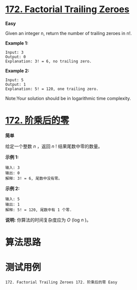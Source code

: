# [172. Factorial Trailing Zeroes][enTitle]

**Easy**

Given an integer n, return the number of trailing zeroes in n!.

**Example 1:** 

```
Input: 3
Output: 0
Explanation: 3! = 6, no trailing zero.
```

**Example 2:** 

```
Input: 5
Output: 1
Explanation: 5! = 120, one trailing zero.
```

Note:Your solution should be in logarithmic time complexity.


# [172. 阶乘后的零][cnTitle]

**简单**

给定一个整数  *n* ，返回  *n* ! 结果尾数中零的数量。

**示例 1:** 

```
输入: 3
输出: 0
解释: 3! = 6, 尾数中没有零。
```

**示例 2:** 

```
输入: 5
输出: 1
解释: 5! = 120, 尾数中有 1 个零.
```

**说明:** 你算法的时间复杂度应为  *O* (log  *n* )。




# 算法思路

# 测试用例
```
172. Factorial Trailing Zeroes 172. 阶乘后的零 Easy
```

[enTitle]: https://leetcode.com/problems/factorial-trailing-zeroes/
[cnTitle]: https://leetcode-cn.com/problems/factorial-trailing-zeroes/
